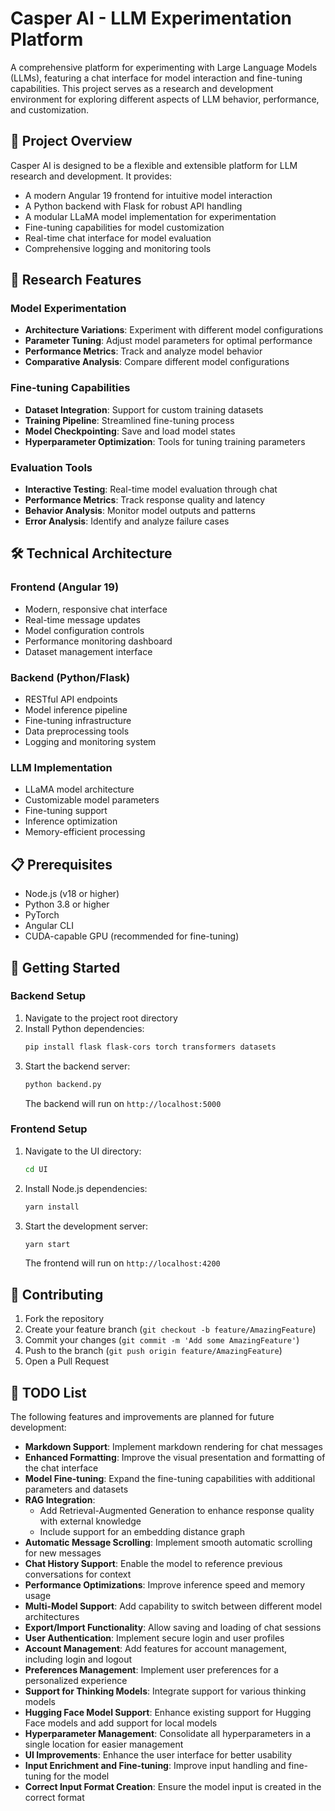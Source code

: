 # Casper AI - LLM Experimentation Platform

A comprehensive platform for experimenting with Large Language Models (LLMs), featuring a chat interface for model interaction and fine-tuning capabilities. This project serves as a research and development environment for exploring different aspects of LLM behavior, performance, and customization.

## 🎯 Project Overview

Casper AI is designed to be a flexible and extensible platform for LLM research and development. It provides:

- A modern Angular 19 frontend for intuitive model interaction
- A Python backend with Flask for robust API handling
- A modular LLaMA model implementation for experimentation
- Fine-tuning capabilities for model customization
- Real-time chat interface for model evaluation
- Comprehensive logging and monitoring tools

## 🔬 Research Features

### Model Experimentation
- **Architecture Variations**: Experiment with different model configurations
- **Parameter Tuning**: Adjust model parameters for optimal performance
- **Performance Metrics**: Track and analyze model behavior
- **Comparative Analysis**: Compare different model configurations

### Fine-tuning Capabilities
- **Dataset Integration**: Support for custom training datasets
- **Training Pipeline**: Streamlined fine-tuning process
- **Model Checkpointing**: Save and load model states
- **Hyperparameter Optimization**: Tools for tuning training parameters

### Evaluation Tools
- **Interactive Testing**: Real-time model evaluation through chat
- **Performance Metrics**: Track response quality and latency
- **Behavior Analysis**: Monitor model outputs and patterns
- **Error Analysis**: Identify and analyze failure cases

## 🛠️ Technical Architecture

### Frontend (Angular 19)
- Modern, responsive chat interface
- Real-time message updates
- Model configuration controls
- Performance monitoring dashboard
- Dataset management interface

### Backend (Python/Flask)
- RESTful API endpoints
- Model inference pipeline
- Fine-tuning infrastructure
- Data preprocessing tools
- Logging and monitoring system

### LLM Implementation
- LLaMA model architecture
- Customizable model parameters
- Fine-tuning support
- Inference optimization
- Memory-efficient processing

## 📋 Prerequisites

- Node.js (v18 or higher)
- Python 3.8 or higher
- PyTorch
- Angular CLI
- CUDA-capable GPU (recommended for fine-tuning)

## 🚀 Getting Started

### Backend Setup

1. Navigate to the project root directory
2. Install Python dependencies:
   ```bash
   pip install flask flask-cors torch transformers datasets
   ```
3. Start the backend server:
   ```bash
   python backend.py
   ```
   The backend will run on `http://localhost:5000`

### Frontend Setup

1. Navigate to the UI directory:
   ```bash
   cd UI
   ```
2. Install Node.js dependencies:
   ```bash
   yarn install
   ```
3. Start the development server:
   ```bash
   yarn start
   ```
   The frontend will run on `http://localhost:4200`

## 🤝 Contributing

1. Fork the repository
2. Create your feature branch (`git checkout -b feature/AmazingFeature`)
3. Commit your changes (`git commit -m 'Add some AmazingFeature'`)
4. Push to the branch (`git push origin feature/AmazingFeature`)
5. Open a Pull Request

## 📝 TODO List

The following features and improvements are planned for future development:

- **Markdown Support**: Implement markdown rendering for chat messages
- **Enhanced Formatting**: Improve the visual presentation and formatting of the chat interface
- **Model Fine-tuning**: Expand the fine-tuning capabilities with additional parameters and datasets
- **RAG Integration**: 
  - Add Retrieval-Augmented Generation to enhance response quality with external knowledge
  - Include support for an embedding distance graph
- **Automatic Message Scrolling**: Implement smooth automatic scrolling for new messages
- **Chat History Support**: Enable the model to reference previous conversations for context
- **Performance Optimizations**: Improve inference speed and memory usage
- **Multi-Model Support**: Add capability to switch between different model architectures
- **Export/Import Functionality**: Allow saving and loading of chat sessions
- **User Authentication**: Implement secure login and user profiles
- **Account Management**: Add features for account management, including login and logout
- **Preferences Management**: Implement user preferences for a personalized experience
- **Support for Thinking Models**: Integrate support for various thinking models
- **Hugging Face Model Support**: Enhance existing support for Hugging Face models and add support for local models
- **Hyperparameter Management**: Consolidate all hyperparameters in a single location for easier management
- **UI Improvements**: Enhance the user interface for better usability
- **Input Enrichment and Fine-tuning**: Improve input handling and fine-tuning for the model
- **Correct Input Format Creation**: Ensure the model input is created in the correct format